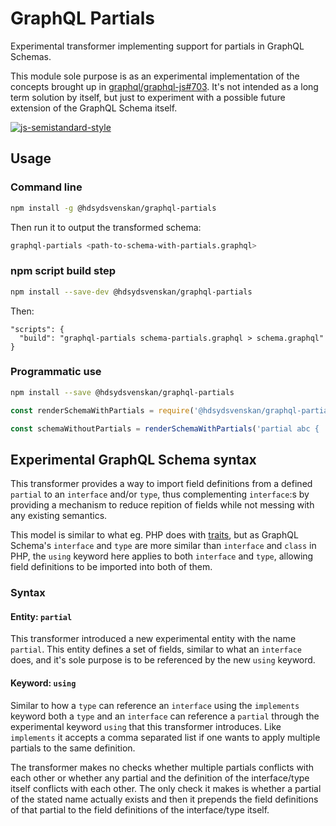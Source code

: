 # GraphQL Partials

Experimental transformer implementing support for partials in GraphQL Schemas.

This module sole purpose is as an experimental implementation of the concepts brought up in [graphql/graphql-js#703](https://github.com/graphql/graphql-js/issues/703#issuecomment-315776310). It's not intended as a long term solution by itself, but just to experiment with a possible future extension of the GraphQL Schema itself.

[![js-semistandard-style](https://img.shields.io/badge/code%20style-semistandard-brightgreen.svg?style=flat)](https://github.com/Flet/semistandard)

## Usage

### Command line

```bash
npm install -g @hdsydsvenskan/graphql-partials
```

Then run it to output the transformed schema:

```bash
graphql-partials <path-to-schema-with-partials.graphql>
```

### npm script build step

```bash
npm install --save-dev @hdsydsvenskan/graphql-partials
```

Then:

```
"scripts": {
  "build": "graphql-partials schema-partials.graphql > schema.graphql"
}
```

### Programmatic use

```bash
npm install --save @hdsydsvenskan/graphql-partials
```

```javascript
const renderSchemaWithPartials = require('@hdsydsvenskan/graphql-partials');

const schemaWithoutPartials = renderSchemaWithPartials('partial abc { ... } type xyz using abc { ... }');
```

## Experimental GraphQL Schema syntax

This transformer provides a way to import field definitions from a defined `partial` to an `interface` and/or `type`, thus complementing `interface`:s by providing a mechanism to reduce repition of fields while not messing with any existing semantics.

This model is similar to what eg. PHP does with [traits](http://php.net/manual/en/language.oop5.traits.php), but as GraphQL Schema's `interface` and `type` are more similar than `interface` and `class` in PHP, the `using` keyword here applies to both `interface` and `type`, allowing field definitions to be imported into both of them.

### Syntax

#### Entity: `partial`

This transformer introduced a new experimental entity with the name `partial`. This entity defines a set of fields, similar to what an `interface` does, and it's sole purpose is to be referenced by the new `using` keyword.

#### Keyword: `using`

Similar to how a `type` can reference an `interface` using the `implements` keyword both a `type` and an `interface` can reference a `partial` through the experimental keyword `using` that this transformer introduces. Like `implements` it accepts a comma separated list if one wants to apply multiple partials to the same definition.

The transformer makes no checks whether multiple partials conflicts with each other or whether any partial and the definition of the interface/type itself conflicts with each other. The only check it makes is whether a partial of the stated name actually exists and then it prepends the field definitions of that partial to the field definitions of the interface/type itself.
